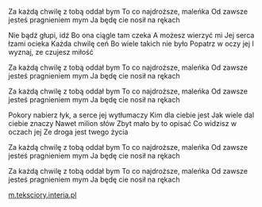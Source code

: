 Za każdą chwilę z tobą oddał bym
To co najdroższe, maleńka
Od zawsze jesteś pragnieniem mym
Ja będę cie nosił na rękach

Nie bądź głupi, idź
Bo ona ciągle tam czeka
A możesz wierzyć mi
Jej serca łzami ocieka
Każda chwilę ceń
Bo wiele takich nie było
Popatrz w oczy jej
I wyznaj, ze czujesz miłość

Za każdą chwilę z tobą oddał bym
To co najdroższe, maleńka
Od zawsze jesteś pragnieniem mym
Ja będę cie nosił na rękach

Za każdą chwilę z tobą oddał bym
To co najdroższe, maleńka
Od zawsze jesteś pragnieniem mym
Ja będę cie nosił na rękach

Pokory nabierz łyk, a serce jej wytłumaczy
Kim dla ciebie jest
Jak wiele dal ciebie znaczy
Nawet milion słów
Zbyt mało by to opisać
Co widzisz w oczach jej
Ze droga jest twego życia

Za każdą chwilę z tobą oddał bym
To co najdroższe, maleńka
Od zawsze jesteś pragnieniem mym
Ja będę cie nosił na rękach

Za każdą chwilę z tobą oddał bym
To co najdroższe, maleńka
Od zawsze jesteś pragnieniem mym
Ja będę cie nosił na rękach

[m.teksciory.interia.pl](https://m.teksciory.interia.pl/weekend-za-kazda-chwile-z-toba-tekst-piosenki,t,637910.html)